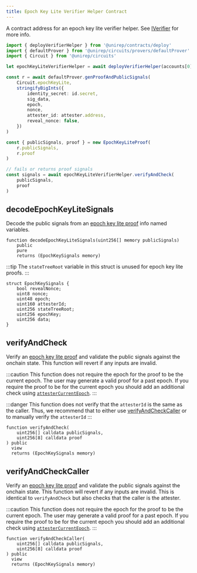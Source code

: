 ```yaml
---
title: Epoch Key Lite Verifier Helper Contract
---
```


A contract address for an epoch key lite verifier helper. See [IVerifier](/docs/contracts-api/iverifier-sol) for more info.

```ts
import { deployVerifierHelper } from '@unirep/contracts/deploy'
import { defaultProver } from '@unirep/circuits/provers/defaultProver'
import { Circuit } from '@unirep/circuits'

let epochKeyLiteVerifierHelper = await deployVerifierHelper(accounts[0], Circuit.epochKeyLite) // deploys all verifier helper contracts

const r = await defaultProver.genProofAndPublicSignals(
    Circuit.epochKeyLite,
    stringifyBigInts({
        identity_secret: id.secret,
        sig_data,
        epoch,
        nonce,
        attester_id: attester.address,
        reveal_nonce: false,
    })
)

const { publicSignals, proof } = new EpochKeyLiteProof(
    r.publicSignals,
    r.proof
)

// fails or returns proof signals
const signals = await epochKeyLiteVerifierHelper.verifyAndCheck(
    publicSignals,
    proof
) 

```

## decodeEpochKeyLiteSignals

Decode the public signals from an [epoch key lite proof](../circuits-api/circuits#epoch-key-lite-proof) info named variables.

```sol
function decodeEpochKeyLiteSignals(uint256[] memory publicSignals)
    public
    pure
    returns (EpochKeySignals memory)
```

:::tip
The `stateTreeRoot` variable in this struct is unused for epoch key lite proofs.
:::

```sol
struct EpochKeySignals {
    bool revealNonce;
    uint8 nonce;
    uint48 epoch;
    uint160 attesterId;
    uint256 stateTreeRoot;
    uint256 epochKey;
    uint256 data;
}
```

## verifyAndCheck

Verify an [epoch key lite proof](../circuits-api/circuits#epoch-key-lite-proof) and validate the public signals against the onchain state. This function will revert if any inputs are invalid.

:::caution
This function does not require the epoch for the proof to be the current epoch. The user may generate a valid proof for a past epoch. If you require the proof to be for the current epoch you should add an additional check using [`attesterCurrentEpoch`](#attestercurrentepoch).
:::

:::danger
This function does not verify that the `attesterId` is the same as the caller. Thus, we recommend that to either use [verifyAndCheckCaller](#verifyandcheckcaller) or to manually verify the `attesterId`
:::

```sol
function verifyAndCheck(
    uint256[] calldata publicSignals,
    uint256[8] calldata proof
) public
  view
  returns (EpochKeySignals memory) 
```
## verifyAndCheckCaller

Verify an [epoch key lite proof](../circuits-api/circuits#epoch-key-lite-proof) and validate the public signals against the onchain state. This function will revert if any inputs are invalid. This is identical to `verifyAndCheck` but also checks that the caller is the attester.

:::caution
This function does not require the epoch for the proof to be the current epoch. The user may generate a valid proof for a past epoch. If you require the proof to be for the current epoch you should add an additional check using [`attesterCurrentEpoch`](#attestercurrentepoch).
:::

```sol
function verifyAndCheckCaller(
    uint256[] calldata publicSignals,
    uint256[8] calldata proof
) public
  view
  returns (EpochKeySignals memory) 
